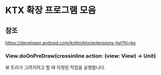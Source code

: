# KTX 확장 프로그램 모음

## 참조

https://developer.android.com/kotlin/ktx/extensions-list?hl=ko

### View.doOnPreDraw(crossinline action: (view: View) -> Unit)

뷰 트리가 그려지려고 할 때 지정된 작업을 실행합니다.
